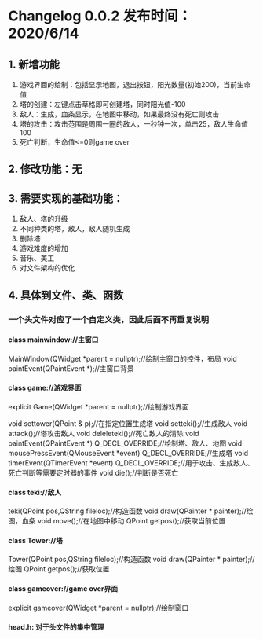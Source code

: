 # Changelog 0.0.2 发布时间：2020/6/14

## 1. 新增功能

1. 游戏界面的绘制：包括显示地图，退出按钮，阳光数量(初始200)，当前生命值
2. 塔的创建：左键点击草格即可创建塔，同时阳光值-100
3. 敌人：生成，血条显示，在地图中移动，如果最终没有死亡则攻击
4. 塔的攻击：攻击范围是周围一圈的敌人，一秒钟一次，单击25，敌人生命值100
5. 死亡判断，生命值<=0则game over

## 2. 修改功能：无

## 3. 需要实现的基础功能：

1. 敌人、塔的升级
2. 不同种类的塔，敌人，敌人随机生成
3. 删除塔
4. 游戏难度的增加
5. 音乐、美工
6. 对文件架构的优化

## 4. 具体到文件、类、函数

### 一个头文件对应了一个自定义类，因此后面不再重复说明

#### class mainwindow://主窗口

MainWindow(QWidget *parent = nullptr);//绘制主窗口的控件，布局
void paintEvent(QPaintEvent *);//主窗口背景

#### class game://游戏界面

explicit Game(QWidget *parent = nullptr);//绘制游戏界面

void settower(QPoint & p);//在指定位置生成塔
void setteki();//生成敌人
void attack();//塔攻击敌人
void deleleteki();//死亡敌人的清除
void paintEvent(QPaintEvent *) Q_DECL_OVERRIDE;//绘制塔、敌人、地图
void mousePressEvent(QMouseEvent *event) Q_DECL_OVERRIDE;//生成塔
void timerEvent(QTimerEvent *event) Q_DECL_OVERRIDE;//用于攻击、生成敌人、死亡判断等需要定时器的事件
void die();//判断是否死亡

#### class teki://敌人

teki(QPoint pos,QString fileloc);//构造函数
void draw(QPainter * painter);//绘图，血条
void move();//在地图中移动
QPoint getpos();//获取当前位置

#### class Tower://塔

Tower(QPoint pos,QString fileloc);//构造函数
void draw(QPainter * painter);//绘图
QPoint getpos();//获取位置

#### class gameover://game over界面

explicit gameover(QWidget *parent = nullptr);//绘制窗口

#### head.h: 对于头文件的集中管理